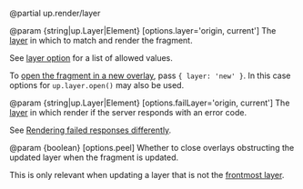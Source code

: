 @partial up.render/layer

@param {string|up.Layer|Element} [options.layer='origin, current']
  The [layer](/up.layer) in which to match and render the fragment.

  See [layer option](/layer-option) for a list of allowed values.

  To [open the fragment in a new overlay](/opening-overlays), pass `{ layer: 'new' }`.
  In this case options for `up.layer.open()` may also be used.

@param {string|up.Layer|Element} [options.failLayer='origin, current']
  The [layer](/up.layer) in which render if the server responds with an error code.

  See [Rendering failed responses differently](/failed-responses#fail-options).

@param {boolean} [options.peel]
  Whether to close overlays obstructing the updated layer when the fragment is updated.

  This is only relevant when updating a layer that is not the [frontmost layer](/up.layer.front).
